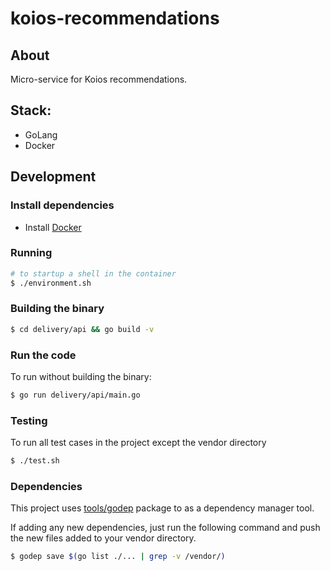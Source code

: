 # koios-recommendations

## About

Micro-service for Koios recommendations.

## Stack:
* GoLang
* Docker

## Development

### Install dependencies
* Install [Docker](https://beta.docker.com/docs)

### Running
```bash
# to startup a shell in the container
$ ./environment.sh
```

### Building the binary
```bash
$ cd delivery/api && go build -v
```

### Run the code
To run without building the binary:
```bash
$ go run delivery/api/main.go
```

### Testing
To run all test cases in the project except the vendor directory
```bash
$ ./test.sh
```

### Dependencies
This project uses [tools/godep](https://github.com/tools/godep) package to as a dependency manager tool.

If adding any new dependencies, just run the following command and push the new files added to your vendor directory.

```bash
$ godep save $(go list ./... | grep -v /vendor/)
```
